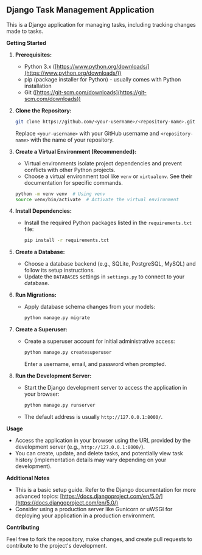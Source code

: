 ## Django Task Management Application

This is a Django application for managing tasks, including tracking changes made to tasks.

**Getting Started**

1. **Prerequisites:**
   - Python 3.x ([https://www.python.org/downloads/](https://www.python.org/downloads/))
   - pip (package installer for Python) - usually comes with Python installation
   - Git ([https://git-scm.com/downloads](https://git-scm.com/downloads))

2. **Clone the Repository:**
   ```bash
   git clone https://github.com/<your-username>/<repository-name>.git
   ```
   Replace `<your-username>` with your GitHub username and `<repository-name>` with the name of your repository.

3. **Create a Virtual Environment (Recommended):**
   - Virtual environments isolate project dependencies and prevent conflicts with other Python projects.
   - Choose a virtual environment tool like `venv` or `virtualenv`. See their documentation for specific commands.

   ```bash
   python -m venv venv  # Using venv
   source venv/bin/activate  # Activate the virtual environment
   ```

4. **Install Dependencies:**
   - Install the required Python packages listed in the `requirements.txt` file:
     ```bash
     pip install -r requirements.txt
     ```

5. **Create a Database:**
   - Choose a database backend (e.g., SQLite, PostgreSQL, MySQL) and follow its setup instructions.
   - Update the `DATABASES` settings in `settings.py` to connect to your database.

6. **Run Migrations:**
   - Apply database schema changes from your models:
     ```bash
     python manage.py migrate
     ```

7. **Create a Superuser:**
   - Create a superuser account for initial administrative access:
     ```bash
     python manage.py createsuperuser
     ```
     Enter a username, email, and password when prompted.

8. **Run the Development Server:**
   - Start the Django development server to access the application in your browser:
     ```bash
     python manage.py runserver
     ```
   - The default address is usually `http://127.0.0.1:8000/`.

**Usage**

- Access the application in your browser using the URL provided by the development server (e.g., `http://127.0.0.1:8000/`).
- You can create, update, and delete tasks, and potentially view task history (implementation details may vary depending on your development).

**Additional Notes**

- This is a basic setup guide. Refer to the Django documentation for more advanced topics: [https://docs.djangoproject.com/en/5.0/](https://docs.djangoproject.com/en/5.0/)
- Consider using a production server like Gunicorn or uWSGI for deploying your application in a production environment.

**Contributing**

Feel free to fork the repository, make changes, and create pull requests to contribute to the project's development.
